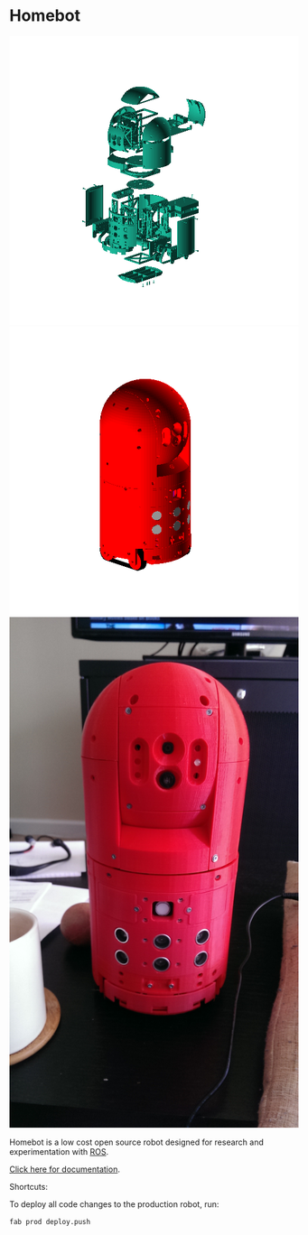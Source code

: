 Homebot
============================================================

<img src="docs/img/exploded.png?raw=true" alt="exploded cad" style="max-width:512px;"/>
<img src="docs/img/layout.png?raw=true" alt="layout cad" style="max-width:512px;"/>
<img src="docs/img/assembled_complete_20160612_105319.jpg?raw=true" alt="assembled" style="max-width:512px;"/>

Homebot is a low cost open source robot designed for research and experimentation with [ROS](http://www.ros.org/).

[Click here for documentation](http://chrisspen.github.io/homebot).

Shortcuts:

To deploy all code changes to the production robot, run:

    fab prod deploy.push
